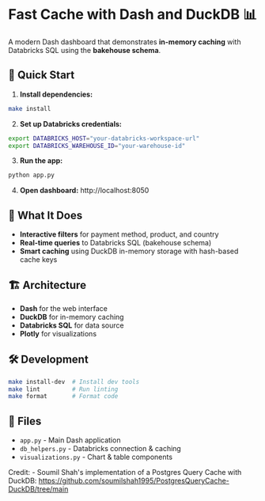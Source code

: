 # Fast Cache with Dash and DuckDB 📊

A modern Dash dashboard that demonstrates **in-memory caching** with Databricks SQL using the **bakehouse schema**. 

## 🚀 Quick Start

1. **Install dependencies:**
```bash
make install
```

2. **Set up Databricks credentials:**
```bash
export DATABRICKS_HOST="your-databricks-workspace-url"
export DATABRICKS_WAREHOUSE_ID="your-warehouse-id"
```

3. **Run the app:**
```bash
python app.py
```

4. **Open dashboard:** http://localhost:8050

## 🎯 What It Does

- **Interactive filters** for payment method, product, and country
- **Real-time queries** to Databricks SQL (bakehouse schema)
- **Smart caching** using DuckDB in-memory storage with hash-based cache keys

## 🏗️ Architecture

- **Dash** for the web interface
- **DuckDB** for in-memory caching
- **Databricks SQL** for data source
- **Plotly** for visualizations

## 🛠️ Development

```bash
make install-dev  # Install dev tools
make lint         # Run linting
make format       # Format code
```

## 📁 Files

- `app.py` - Main Dash application
- `db_helpers.py` - Databricks connection & caching
- `visualizations.py` - Chart & table components


Credit:
    - Soumil Shah's implementation of a Postgres Query Cache with DuckDB: https://github.com/soumilshah1995/PostgresQueryCache-DuckDB/tree/main